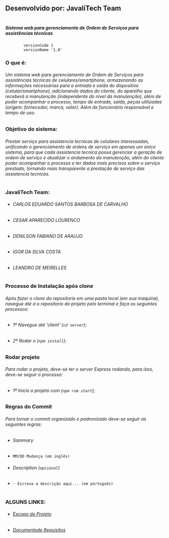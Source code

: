 
## Desenvolvido por: JavaliTech Team

#
##### Sistema web para gerenciamento de Ordem de Serviços para assistências técnicas
```
        versionCode 1
        versionName '1.0'
```
### O que é:
###### Um sistema web para gerenciamento de Ordem de Serviços para assistências técnicas de celulares/smartphone, armazenando as informações necessárias para a entrada e saída do dispositivo (celular/smartphone), adicionando dados do cliente, do aparelho que receberá a manutenção (independente do nível da manutenção), além de poder acompanhar o processo, tempo de entrada, saída, peças utilizadas (origem: fornecedor, marca, valor). Além de funcionário responsável e tempo de uso.

### Objetivo do sistema:
###### Prestar serviço para assistencia tecnicas de celulares interessadas, unificando o gerenciamento de ordens de serviço em apenas um único sistema, para que cada assistencia tecnica possa gerenciar a geração de ordem de serviço e atualizar o andamento da manutenção, além do cliente poder acompanhar o processo e ter dados mais precisos sobre o serviço prestado, tornando mais transparente a prestação de serviço das assistencia tecnicas.

#
### JavaliTech Team:
 - ######  CARLOS EDUARDO SANTOS BARBOSA DE CARVALHO
 - ######  CESAR APARECIDO LOURENCO
 - ######  DENILSON FABIANO DE ARAUJO
 - ######  IGOR DA SILVA COSTA
 - ######  LEANDRO DE MEIRELLES

#
### Processo de Instalação após clone
###### Após fazer o clone do repositorio em uma pasta local (em sua maquina), navegue até a o repositorio do projeto pelo terminal e faça os seguintes processos:
 - ######  1º Navegue até 'client' (```cd server```);
 - ######  2º Rodar o (```npm install```);

### Rodar projeto
###### Para rodar o projeto, deve-se ter o server Express rodando, para isso, deve-se seguir o processo:
 - ######  1º Inicio o projeto com (```npm rum start```);

### Regras do Commit
###### Para tornar o commit organizado e padronizado deve-se seguir as seguintes regras:
 - ######  Sammary 
 - ```MM/DD Mudança (em inglês)```
 - ######  Description (```opcional```)
 - ```- Escreva a descrição aqui... (em português)```

#
### ALGUNS LINKS:
- ###### [Escopo do Projeto](https://docs.google.com/document/d/1hbxFSV4Xd78CLZrbm8iXjnGRihkG253O/edit?usp=sharing&ouid=107629266110826555444&rtpof=true&sd=true)
- ###### [Documentode Requisitos](https://docs.google.com/spreadsheets/d/12p9wqmhNEaOua0XWJ-lxqkyBSpPz-v3KoCydTx6B-nE/edit?usp=sharing)
